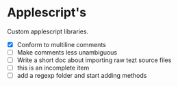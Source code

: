 # Applescript's

Custom applescript libraries.

- [x] Conform to multiline comments
- [ ] Make comments less unambiguous
- [ ] Write a short doc about importing raw tezt source files
- [ ] this is an incomplete item
- [ ] add a regexp folder and start adding methods
